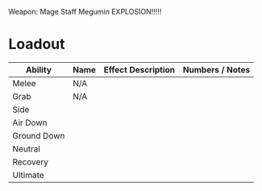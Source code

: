 Weapon: Mage Staff
Megumin EXPLOSION!!!!!

# Loadout

| Ability     | Name | Effect Description | Numbers / Notes |
| ----------- | ---- | ------------------ | --------------- |
| Melee       | N/A  |                    |                 |
| Grab        | N/A  |                    |                 |
| Side        |      |                    |                 |
| Air Down    |      |                    |                 |
| Ground Down |      |                    |                 |
| Neutral     |      |                    |                 |
| Recovery    |      |                    |                 |
| Ultimate    |      |                    |                 |
